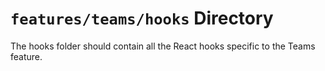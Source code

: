 # `features/teams/hooks` Directory

The hooks folder should contain all the React hooks specific to the Teams feature.
